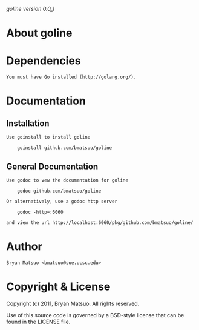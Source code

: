 *goline version 0.0_1*

About goline
=============

    

Dependencies
=============

    You must have Go installed (http://golang.org/). 

Documentation
=============
Installation
-------------

    Use goinstall to install goline

        goinstall github.com/bmatsuo/goline

General Documentation
---------------------

    Use godoc to vew the documentation for goline

        godoc github.com/bmatsuo/goline

    Or alternatively, use a godoc http server

        godoc -http=:6060

    and view the url http://localhost:6060/pkg/github.com/bmatsuo/goline/

Author
======

    Bryan Matsuo <bmatsuo@soe.ucsc.edu>

Copyright & License
===================

Copyright (c) 2011, Bryan Matsuo.
All rights reserved.

Use of this source code is governed by a BSD-style license that can be
found in the LICENSE file.
